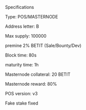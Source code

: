 Specifications

Type: POS/MASTERNODE

Address letter: B

Max supply: 100000

premine  2% BETIT (Sale/Bounty/Dev)

Block time: 80s

maturity time: 1h

Masternode collateral: 20 BETIT

Masternode reward: 80%

POS version: v3

Fake stake fixed
